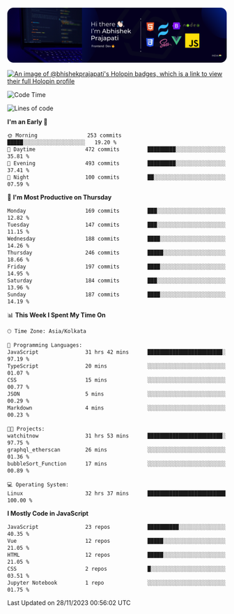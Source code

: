 ![Banner](./Header.png)

[![An image of @bhishekprajapati's Holopin badges, which is a link to view their full Holopin profile](https://holopin.me/bhishekprajapati)](https://holopin.io/@bhishekprajapati)

<!--START_SECTION:waka-->
![Code Time](http://img.shields.io/badge/Code%20Time-153%20hrs%206%20mins-blue)

![Lines of code](https://img.shields.io/badge/From%20Hello%20World%20I%27ve%20Written-1.6%20million%20lines%20of%20code-blue)

**I'm an Early 🐤** 

```text
🌞 Morning                253 commits         █████░░░░░░░░░░░░░░░░░░░░   19.20 % 
🌆 Daytime                472 commits         █████████░░░░░░░░░░░░░░░░   35.81 % 
🌃 Evening                493 commits         █████████░░░░░░░░░░░░░░░░   37.41 % 
🌙 Night                  100 commits         ██░░░░░░░░░░░░░░░░░░░░░░░   07.59 % 
```
📅 **I'm Most Productive on Thursday** 

```text
Monday                   169 commits         ███░░░░░░░░░░░░░░░░░░░░░░   12.82 % 
Tuesday                  147 commits         ███░░░░░░░░░░░░░░░░░░░░░░   11.15 % 
Wednesday                188 commits         ████░░░░░░░░░░░░░░░░░░░░░   14.26 % 
Thursday                 246 commits         █████░░░░░░░░░░░░░░░░░░░░   18.66 % 
Friday                   197 commits         ████░░░░░░░░░░░░░░░░░░░░░   14.95 % 
Saturday                 184 commits         ███░░░░░░░░░░░░░░░░░░░░░░   13.96 % 
Sunday                   187 commits         ████░░░░░░░░░░░░░░░░░░░░░   14.19 % 
```


📊 **This Week I Spent My Time On** 

```text
🕑︎ Time Zone: Asia/Kolkata

💬 Programming Languages: 
JavaScript               31 hrs 42 mins      ████████████████████████░   97.19 % 
TypeScript               20 mins             ░░░░░░░░░░░░░░░░░░░░░░░░░   01.07 % 
CSS                      15 mins             ░░░░░░░░░░░░░░░░░░░░░░░░░   00.77 % 
JSON                     5 mins              ░░░░░░░░░░░░░░░░░░░░░░░░░   00.29 % 
Markdown                 4 mins              ░░░░░░░░░░░░░░░░░░░░░░░░░   00.23 % 

🐱‍💻 Projects: 
watchitnow               31 hrs 53 mins      ████████████████████████░   97.75 % 
graphql_etherscan        26 mins             ░░░░░░░░░░░░░░░░░░░░░░░░░   01.36 % 
bubbleSort_Function      17 mins             ░░░░░░░░░░░░░░░░░░░░░░░░░   00.89 % 

💻 Operating System: 
Linux                    32 hrs 37 mins      █████████████████████████   100.00 % 
```

**I Mostly Code in JavaScript** 

```text
JavaScript               23 repos            ██████████░░░░░░░░░░░░░░░   40.35 % 
Vue                      12 repos            █████░░░░░░░░░░░░░░░░░░░░   21.05 % 
HTML                     12 repos            █████░░░░░░░░░░░░░░░░░░░░   21.05 % 
CSS                      2 repos             █░░░░░░░░░░░░░░░░░░░░░░░░   03.51 % 
Jupyter Notebook         1 repo              ░░░░░░░░░░░░░░░░░░░░░░░░░   01.75 % 
```




 Last Updated on 28/11/2023 00:56:02 UTC
<!--END_SECTION:waka-->
<!--
**bhishekprajapati/bhishekprajapati** is a ✨ _special_ ✨ repository because its `README.md` (this file) appears on your GitHub profile.

Here are some ideas to get you started:

- 🔭 I’m currently working on ...
- 🌱 I’m currently learning ...
- 👯 I’m looking to collaborate on ...
- 🤔 I’m looking for help with ...
- 💬 Ask me about ...
- 📫 How to reach me: ...
- 😄 Pronouns: ...
- ⚡ Fun fact: ...
-->
